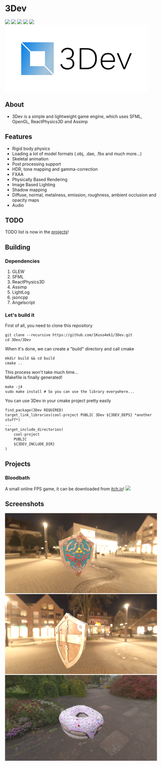 # 3Dev
![](https://img.shields.io/badge/version-1.1.1-blue)
![](https://img.shields.io/badge/language-C++-green)
![](https://img.shields.io/github/license/1kuso4ek1/3Dev)
![](https://img.shields.io/github/issues/1kuso4ek1/3Dev)
![](https://img.shields.io/github/downloads/1kuso4ek1/3Dev/total)  
![](logo.png)
## About
- 3Dev is a simple and lightweight game engine, which uses SFML, OpenGL, ReactPhysics3D and Assimp
## Features
- Rigid body physics
- Loading a lot of model formats (.obj, .dae, .fbx and much more...)
- Skeletal animation
- Post processing support
- HDR, tone mapping and gamma-correction
- FXAA
- Physically Based Rendering
- Image Based Lighting
- Shadow mapping
- Diffuse, normal, metalness, emission, roughness, ambient occlusion and opacity maps
- Audio
## TODO
TODO list is now in the [projects](https://github.com/1Kuso4ek1/3Dev/projects/1)!
## Building
### Dependencies
1. GLEW
2. SFML
3. ReactPhysics3D
4. Assimp
5. LightLog
6. jsoncpp
7. Angelscript
### Let's build it
First of all, you need to clone this repository
```
git clone --recursive https://github.com/1Kuso4ek1/3Dev.git
cd 3Dev/3Dev
```
When it's done, we can create a "build" directory and call cmake
```
mkdir build && cd build
cmake ..
```
This process won't take much time...  
Makefile is finally generated!
```
make -j4
sudo make install # So you can use the library everywhere...
```
You can use 3Dev in your cmake project pretty easily
```
find_package(3Dev REQUIRED)
target_link_libraries(cool-project PUBLIC 3Dev ${3DEV_DEPS} *another stuff*)
...
target_include_directories(
	cool-project
	PUBLIC
	${3DEV_INCLUDE_DIR}
)
```
## Projects
### Bloodbath
A small online FPS game, it can be downloaded from [itch.io](https://1kuso4ek1.itch.io/bloodbath)!
![](https://img.itch.zone/aW1hZ2UvMTY4NTY3OC85OTI4NTM5LmpwZw==/original/S2vLBK.jpg)
## Screenshots
![](./Screenshots/scr.png)
![](./Screenshots/scr1.png)
![](./Screenshots/scr2.png)
